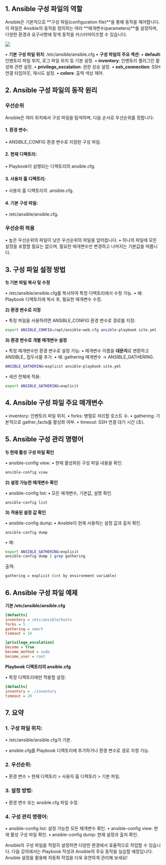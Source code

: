 
## **1. Ansible 구성 파일의 역할**

Ansible은 기본적으로 **구성 파일(configuration file)**을 통해 동작을 제어합니다. 이 파일은 Ansible의 동작을 정의하는 여러 **매개변수(parameters)**를 설정하며, 다양한 환경과 요구사항에 맞게 동작을 커스터마이즈할 수 있습니다.

![](Pasted%20image%2020250108110108.png)

• **기본 구성 파일 위치**: /etc/ansible/ansible.cfg
• **구성 파일의 주요 섹션**:
	• **default**: 인벤토리 파일 위치, 로그 파일 위치 등 기본 설정.
	• **inventory**: 인벤토리 플러그인 활성화 관련 설정.
	• **privilege_escalation**: 권한 상승 설정.
	• **ssh_connection**: SSH 연결 타임아웃, 재시도 설정.
	• **colors**: 출력 색상 제어.

## **2. Ansible 구성 파일의 동작 원리**

### **우선순위**

Ansible은 여러 위치에서 구성 파일을 탐색하며, 다음 순서로 우선순위를 정합니다:

#### 1. **환경 변수**:
• ANSIBLE_CONFIG 환경 변수로 지정된 구성 파일.

#### 2. **현재 디렉토리**:
• Playbook이 실행되는 디렉토리의 ansible.cfg.

#### 3. **사용자 홈 디렉토리**:
• 사용자 홈 디렉토리의 .ansible.cfg.

#### 4. **기본 구성 파일**:
• /etc/ansible/ansible.cfg.

### **우선순위 적용**

• 높은 우선순위의 파일이 낮은 우선순위의 파일을 덮어씁니다.
• 하나의 파일에 모든 설정을 포함할 필요는 없으며, 필요한 매개변수만 변경하고 나머지는 기본값을 따릅니다.

## **3. 구성 파일 설정 방법**


**1) 기본 파일 복사 및 수정**

• /etc/ansible/ansible.cfg를 복사하여 특정 디렉토리에서 수정 가능.
• 예: Playbook 디렉토리에 복사 후, 필요한 매개변수 수정.


**2) 환경 변수로 지정**

• 특정 파일을 사용하려면 ANSIBLE_CONFIG 환경 변수로 경로를 지정:
  

```bash
export ANSIBLE_CONFIG=/opt/ansible-web.cfg ansible-playbook site.yml
```

**3) 환경 변수로 개별 매개변수 설정**

• 특정 매개변수만 환경 변수로 설정 가능:
• 매개변수 이름을 **대문자**로 변환하고 ANSIBLE_ 접두사를 추가.
• 예: gathering 매개변수 → ANSIBLE_GATHERING.
  
```bash
ANSIBLE_GATHERING=explicit ansible-playbook site.yml
```


• 세션 전체에 적용:

```bash
export ANSIBLE_GATHERING=explicit  
```


## **4. Ansible 구성 파일 주요 매개변수**

• inventory: 인벤토리 파일 위치.
• forks: 병렬로 처리할 호스트 수.
• gathering: 기본적으로 gather_facts를 활성화 여부.
• timeout: SSH 연결 대기 시간 (초).

## **5. Ansible 구성 관리 명령어**

**1) 현재 활성 구성 파일 확인**

• ansible-config view:
	• 현재 활성화된 구성 파일 내용을 확인.

```bash
ansible-config view
```

**2) 설정 가능한 매개변수 확인**

• ansible-config list:
	• 모든 매개변수, 기본값, 설명 확인.

```
ansible-config list
```


**3) 적용된 설정 값 확인**

• ansible-config dump:
	• Ansible이 현재 사용하는 설정 값과 출처 확인.

```
ansible-config dump
```

• 예:

```bash
export ANSIBLE_GATHERING=explicit
ansible-config dump | grep gathering
```

출력:

```bash
gathering = explicit (set by environment variable)
```


## **6. Ansible 구성 파일 예제**

  

**기본 /etc/ansible/ansible.cfg**

```ini
[defaults]
inventory = /etc/ansible/hosts
forks = 5
gathering = smart
timeout = 10

[privilege_escalation]
become = True
become_method = sudo
become_user = root
```


**Playbook 디렉토리의 ansible.cfg**

• 특정 디렉토리에만 적용할 설정:

```ini
[defaults]
inventory = ./inventory
timeout = 20
```


## **7. 요약**

### 1. **구성 파일 위치**:

• /etc/ansible/ansible.cfg가 기본.

• ansible.cfg를 Playbook 디렉토리에 추가하거나 환경 변수로 경로 지정 가능.

### 2. **우선순위**:

• 환경 변수 > 현재 디렉토리 > 사용자 홈 디렉토리 > 기본 파일.

### 3. **설정 방법**:

• 환경 변수 또는 ansible.cfg 파일 수정.

### 4. **구성 관리 명령어**:

• ansible-config list: 설정 가능한 모든 매개변수 확인.
• ansible-config view: 현재 활성 구성 파일 확인.
• ansible-config dump: 현재 설정과 출처 확인.


Ansible의 구성 파일을 적절히 설정하면 다양한 환경에서 효율적으로 작업할 수 있습니다. 다음 강의에서는 Playbook 작성과 Ansible의 주요 동작을 실습할 예정입니다. Ansible 설정을 활용해 자동화 작업을 더욱 유연하게 관리해 보세요!